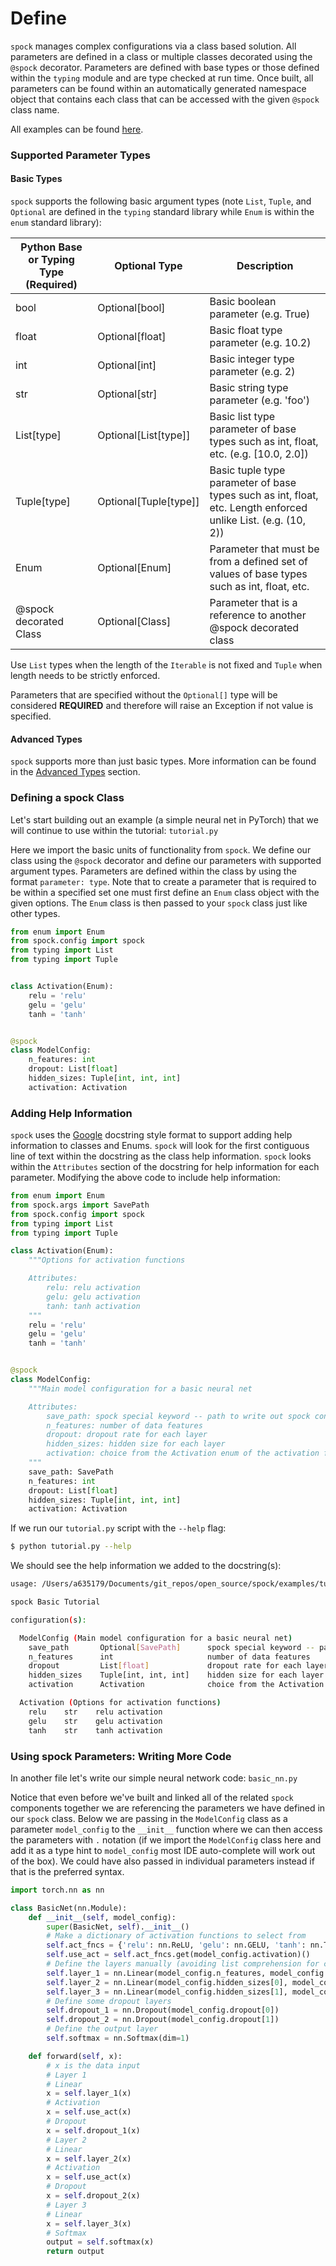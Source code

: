 # Define

`spock` manages complex configurations via a class based solution. All parameters are defined in a class or 
multiple classes decorated using the `@spock` decorator. Parameters are defined with base types or those defined within
the `typing` module and are type checked at run time. Once built, all parameters can be found within an automatically 
generated namespace object that contains each class that can be accessed with the given `@spock` class name.

All examples can be found [here](https://github.com/fidelity/spock/blob/master/examples).

### Supported Parameter Types

#### Basic Types
`spock` supports the following basic argument types (note `List`, `Tuple`, and `Optional` are defined in the `typing` 
standard library while `Enum` is within the `enum` standard library):

| Python Base or Typing Type (Required) | Optional Type | Description |
|----------------------------|---------------|-------------|
| bool | Optional[bool] | Basic boolean parameter (e.g. True) |
| float | Optional[float] | Basic float type parameter (e.g. 10.2) |
| int | Optional[int] | Basic integer type parameter (e.g. 2) |
| str | Optional[str] | Basic string type parameter (e.g. 'foo') |
| List[type] | Optional[List[type]] | Basic list type parameter of base types such as int, float, etc. (e.g. [10.0, 2.0]) |
| Tuple[type] | Optional[Tuple[type]] | Basic tuple type parameter of base types such as int, float, etc. Length enforced unlike List. (e.g. (10, 2)) |
| Enum | Optional[Enum] | Parameter that must be from a defined set of values of base types such as int, float, etc. |
| @spock decorated Class | Optional[Class] | Parameter that is a reference to another @spock decorated class |

Use `List` types when the length of the `Iterable` is not fixed and `Tuple` when length needs to be strictly enforced.

Parameters that are specified without the `Optional[]` type will be considered **REQUIRED** and therefore will raise an
Exception if not value is specified. 

#### Advanced Types
`spock` supports more than just basic types. More information can be found in 
the [Advanced Types](../advanced_features/Advanced-Types.md) section.

### Defining a spock Class

Let's start building out an example (a simple neural net in PyTorch) that we will continue to use within the tutorial: 
`tutorial.py`

Here we import the basic units of functionality from `spock`. We define our class using the `@spock` 
decorator and define our parameters with supported argument types. Parameters are defined within 
the class by using the format `parameter: type`. Note that to create a parameter that is required to be within a 
specified set one must first define an `Enum` class object with the given options. The `Enum` class is then passed to
your `spock` class just like other types.

```python
from enum import Enum
from spock.config import spock
from typing import List
from typing import Tuple


class Activation(Enum):
    relu = 'relu'
    gelu = 'gelu'
    tanh = 'tanh'


@spock
class ModelConfig:
    n_features: int
    dropout: List[float]
    hidden_sizes: Tuple[int, int, int]
    activation: Activation
```

### Adding Help Information

`spock` uses the [Google](https://google.github.io/styleguide/pyguide.html#38-comments-and-docstrings) docstring style
format to support adding help information to classes and Enums. `spock` will look for the first contiguous line of text
within the docstring as the class help information. `spock` looks within the `Attributes` section of the docstring
for help information for each parameter. Modifying the above code to include help information:

```python
from enum import Enum
from spock.args import SavePath
from spock.config import spock
from typing import List
from typing import Tuple

class Activation(Enum):
    """Options for activation functions

    Attributes:
        relu: relu activation
        gelu: gelu activation
        tanh: tanh activation
    """
    relu = 'relu'
    gelu = 'gelu'
    tanh = 'tanh'


@spock
class ModelConfig:
    """Main model configuration for a basic neural net

    Attributes:
        save_path: spock special keyword -- path to write out spock config state
        n_features: number of data features
        dropout: dropout rate for each layer
        hidden_sizes: hidden size for each layer
        activation: choice from the Activation enum of the activation function to use
    """
    save_path: SavePath
    n_features: int
    dropout: List[float]
    hidden_sizes: Tuple[int, int, int]
    activation: Activation
```

If we run our `tutorial.py` script with the `--help` flag:

```bash
$ python tutorial.py --help
```

We should see the help information we added to the docstring(s):

```bash
usage: /Users/a635179/Documents/git_repos/open_source/spock/examples/tutorial/basic/tutorial.py -c [--config] config1 [config2, config3, ...]

spock Basic Tutorial

configuration(s):

  ModelConfig (Main model configuration for a basic neural net)
    save_path       Optional[SavePath]      spock special keyword -- path to write out spock config state (default: None)
    n_features      int                     number of data features 
    dropout         List[float]             dropout rate for each layer 
    hidden_sizes    Tuple[int, int, int]    hidden size for each layer 
    activation      Activation              choice from the Activation enum of the activation function to use 

  Activation (Options for activation functions)
    relu    str    relu activation 
    gelu    str    gelu activation 
    tanh    str    tanh activation 
```

### Using spock Parameters: Writing More Code

In another file let's write our simple neural network code: `basic_nn.py`

Notice that even before we've built and linked all of the related `spock` components together we are referencing the 
parameters we have defined in our `spock` class. Below we are passing in the `ModelConfig` class as a parameter 
`model_config` to the `__init__` function where we can then access the parameters with `.` notation (if we import 
the `ModelConfig` class here and add it as a type hint to `model_config` most IDE auto-complete will work out of the 
box). We could have also passed in individual parameters instead if that is the preferred syntax.

```python
import torch.nn as nn

class BasicNet(nn.Module):
    def __init__(self, model_config):
        super(BasicNet, self).__init__()
        # Make a dictionary of activation functions to select from
        self.act_fncs = {'relu': nn.ReLU, 'gelu': nn.GELU, 'tanh': nn.Tanh}
        self.use_act = self.act_fncs.get(model_config.activation)()
        # Define the layers manually (avoiding list comprehension for clarity)
        self.layer_1 = nn.Linear(model_config.n_features, model_config.hidden_sizes[0])
        self.layer_2 = nn.Linear(model_config.hidden_sizes[0], model_config.hidden_sizes[1])
        self.layer_3 = nn.Linear(model_config.hidden_sizes[1], model_config.hidden_sizes[2])
        # Define some dropout layers
        self.dropout_1 = nn.Dropout(model_config.dropout[0])
        self.dropout_2 = nn.Dropout(model_config.dropout[1])
        # Define the output layer
        self.softmax = nn.Softmax(dim=1)

    def forward(self, x):
        # x is the data input
        # Layer 1
        # Linear
        x = self.layer_1(x)
        # Activation
        x = self.use_act(x)
        # Dropout
        x = self.dropout_1(x)
        # Layer 2
        # Linear
        x = self.layer_2(x)
        # Activation
        x = self.use_act(x)
        # Dropout
        x = self.dropout_2(x)
        # Layer 3
        # Linear
        x = self.layer_3(x)
        # Softmax
        output = self.softmax(x)
        return output
```
